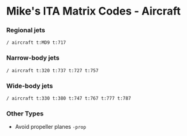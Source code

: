 # Mike's ITA Matrix Codes - Aircraft

### Regional jets
```
/ aircraft t:MD9 t:717
```

### Narrow-body jets
```
/ aircraft t:320 t:737 t:727 t:757
```

### Wide-body jets
```
/ aircraft t:330 t:380 t:747 t:767 t:777 t:787
```
### Other Types
* Avoid propeller planes `-prop`

